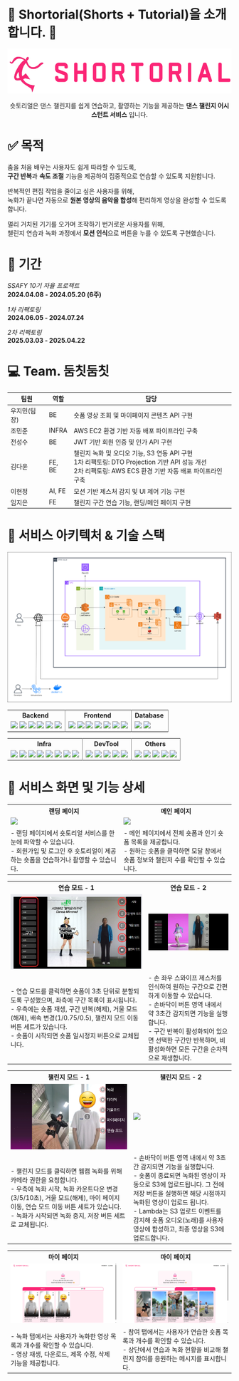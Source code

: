 # :dancers: Shortorial(Shorts + Tutorial)을 소개합니다. :tada:

<div align="center">
<img src="assets/1_logo.png" width="" height="100"></img>

숏토리얼은 댄스 챌린지를 쉽게 연습하고, 촬영하는 기능을 제공하는 **댄스 챌린지 어시스턴트 서비스** 입니다.

</div>

# :white_check_mark: 목적

춤을 처음 배우는 사용자도 쉽게 따라할 수 있도록,  
**구간 반복**과 **속도 조절** 기능을 제공하여 집중적으로 연습할 수 있도록 지원합니다.

반복적인 편집 작업을 줄이고 싶은 사용자를 위해,  
녹화가 끝나면 자동으로 **원본 영상의 음악을 합성**해 편리하게 영상을 완성할 수 있도록 합니다.

멀리 거치된 기기를 오가며 조작하기 번거로운 사용자를 위해,  
챌린지 연습과 녹화 과정에서 **모션 인식**으로 버튼을 누를 수 있도록 구현했습니다.

# :date: 기간

_SSAFY 10기 자율 프로젝트_  
**2024.04.08 - 2024.05.20 (6주)**

_1차 리팩토링_  
**2024.06.05 - 2024.07.24**

_2차 리팩토링_  
**2025.03.03 - 2025.04.22**

# :computer: **Team. 둠칫둠칫**

| 팀원         | 역할   | 담당                                                                                                                                                           |
| ------------ | ------ | -------------------------------------------------------------------------------------------------------------------------------------------------------------- |
| 우지민(팀장) | BE     | 숏폼 영상 조회 및 마이페이지 콘텐츠 API 구현                                                                                                                   |
| 조민준       | INFRA  | AWS EC2 환경 기반 자동 배포 파이프라인 구축                                                                                                                    |
| 전성수       | BE     | JWT 기반 회원 인증 및 인가 API 구현                                                                                                                            |
| 김다윤       | FE, BE | 챌린지 녹화 및 오디오 기능, S3 연동 API 구현<br> 1차 리팩토링: DTO Projection 기반 API 성능 개선<br> 2차 리팩토링: AWS ECS 환경 기반 자동 배포 파이프라인 구축 |
| 이현정       | AI, FE | 모션 기반 제스처 감지 및 UI 제어 기능 구현                                                                                                                     |
| 임지은       | FE     | 챌린지 구간 연습 기능, 랜딩/메인 페이지 구현                                                                                                                   |

# :art: 서비스 아키텍처 & 기술 스택

<img src="assets/18_리팩토링_서비스아키텍처.png" />

<table style="table-layout: fixed; width: 100%; border-collapse: collapse;">
  <tr>
    <th style="border-right:1px solid gray; padding-right:10px; text-align:center;">Backend</th>
    <th style="border-right:1px solid gray; padding-right:10px; text-align:center;">Frontend</th>
    <th style="border-right:1px solid gray; padding-right:10px; text-align:center;">Database</th>
  </tr>
  <tr>
    <td style="border-right:1px solid gray;">
      <img src="https://img.shields.io/badge/spring%20boot-%236DB33F.svg?style=for-the-badge&logo=springboot&logoColor=white">
      <img src="https://img.shields.io/badge/Spring%20Data%20JPA-%236DB33F.svg?style=for-the-badge&logo=spring&logoColor=white">
      <img src="https://img.shields.io/badge/Spring%20Security-%236DB33F.svg?style=for-the-badge&logo=spring&logoColor=white"> 
      <img src="https://img.shields.io/badge/JWT-000000.svg?style=for-the-badge&logo=jsonwebtokens&logoColor=white">
      <img src=https://img.shields.io/badge/QueryDSL-007ACC.svg?style=for-the-badge&logo=&logoColor=white>
      <img src="https://img.shields.io/badge/Gradle-02303A.svg?style=for-the-badge&logo=Gradle&logoColor=white">
    </td>
    <td style="border-right:1px solid gray;">
      <img src="https://img.shields.io/badge/React-61DAFB?style=for-the-badge&logo=React&logoColor=black">
      <img src="https://img.shields.io/badge/MediaPipe-00BFA5?style=for-the-badge&logo=mediapipe&logoColor=white">
      <img src="https://img.shields.io/badge/Typescript-3178C6?style=for-the-badge&logo=Typescript&logoColor=white"> 
      <img src="https://img.shields.io/badge/Zustand-%235B2C6F.svg?style=for-the-badge&logo=React&logoColor=white">
      <img src="https://img.shields.io/badge/styled--components-DB7093.svg?style=for-the-badge&logo=styled-components&logoColor=white">
      <img src="https://img.shields.io/badge/MediaRecorder-FF5722?style=for-the-badge&logo=html5&logoColor=white">
      <img src="https://img.shields.io/badge/Canvas%20API-2E8B57?style=for-the-badge&logo=html5&logoColor=white">
    </td>
    <td style="border-right:1px solid gray;">
      <img src="https://img.shields.io/badge/MySQL-4479A1.svg?style=for-the-badge&logo=mysql&logoColor=white">
      <img src="https://img.shields.io/badge/Redis-DC382D.svg?style=for-the-badge&logo=redis&logoColor=white">
    </td>
  </tr>
</table>
<table style="table-layout: fixed; width: 100%; border-collapse: collapse;">
  <tr>
    <th style="border-right:1px solid gray; padding-right:10px; text-align:center;">Infra</th>
    <th style="border-right:1px solid gray; padding-right:10px; text-align:center;">DevTool</th>
    <th style="border-right:1px solid gray; padding-right:10px; text-align:center;">Others</th>
  </tr>
  <tr>
    <td style="border-right:1px solid gray;">
      <img src="https://img.shields.io/badge/Docker-2496ED.svg?style=for-the-badge&logo=docker&logoColor=white">
      <img src="https://img.shields.io/badge/Nginx-%23009639.svg?style=for-the-badge&logo=nginx&logoColor=white">
      <img src="https://img.shields.io/badge/FFmpeg-007808.svg?style=for-the-badge&logo=ffmpeg&logoColor=white">
      <img src="https://img.shields.io/badge/Amazon%20ECS-FF9900.svg?style=for-the-badge&logo=amazonecs&logoColor=white">
      <img src="https://img.shields.io/badge/Amazon%20RDS-527FFF?style=for-the-badge&logo=amazonrds&logoColor=white">
      <img src="https://img.shields.io/badge/Amazon%20S3-569A31.svg?style=for-the-badge&logo=amazons3&logoColor=white">
      <img src="https://img.shields.io/badge/AWS%20Lambda-F58536.svg?style=for-the-badge&logo=awslambda&logoColor=white">
      <img src="https://img.shields.io/badge/Route%2053-6A34D1.svg?style=for-the-badge&logo=amazonroute53&logoColor=white">
    </td>
    <td style="border-right:1px solid gray">
      <img src="https://img.shields.io/badge/GitHub-181717.svg?style=for-the-badge&logo=github&logoColor=white">
      <img src="https://img.shields.io/badge/GitHub%20Actions-2088FF.svg?style=for-the-badge&logo=githubactions&logoColor=white">
      <img src="https://img.shields.io/badge/OpenAPI-85EA2D.svg?style=for-the-badge&logo=swagger&logoColor=black">
      <img src="https://img.shields.io/badge/IntelliJ%20IDEA-000000?style=for-the-badge&logo=intellijidea&logoColor=white">
      <img src="https://img.shields.io/badge/Visual%20Studio%20Code-007ACC?style=for-the-badge&logo=&logoColor=white">
    </td>
    <td style="border-right:1px solid gray;">
      <img src="https://img.shields.io/badge/Figma-F24E1E.svg?style=for-the-badge&logo=figma&logoColor=white">
      <img src="https://img.shields.io/badge/Draw.io-F08705.svg?style=for-the-badge&logo=diagramsdotnet&logoColor=white">
      <img src="https://img.shields.io/badge/Notion-000000?style=for-the-badge&logo=Notion&logoColor=white">
      <img src="https://img.shields.io/badge/jira-%230A0FFF.svg?style=for-the-badge&logo=jira&logoColor=white">
      <img src="https://img.shields.io/badge/-Mattermost-blue?style=for-the-badge&logo=mattermost&logoColor=white">
    </td>

  </tr>
</table>

# 💖 서비스 화면 및 기능 상세

<table style="table-layout: fixed; width: 100%; border-collapse: collapse;">
  <tr>
    <th style="text-align: center;">랜딩 페이지</th>
    <th style="text-align: center;">메인 페이지</th>
  </tr>
  <tr>
    <td><img src="assets/3_랜딩페이지.gif"></td>
    <td><img src="assets/4_메인페이지.gif"></td>
  </tr>
  <tr>
    <td>
      - 랜딩 페이지에서 숏토리얼 서비스를 한눈에 파악할 수 있습니다. <br>
      - 회원가입 및 로그인 후 숏토리얼이 제공하는 숏폼을 연습하거나 촬영할 수 있습니다.
    </td>
    <td>
      - 메인 페이지에서 전체 숏폼과 인기 숏폼 목록을 제공합니다. <br>
      - 원하는 숏폼을 클릭하면 모달 창에서 숏폼 정보와 챌린저 수를 확인할 수 있습니다. <br>
    </td>
  </tr>
</table>
<table style="table-layout: fixed; width: 100%; border-collapse: collapse;">
  <tr>
    <th style="text-align: center;">연습 모드 - 1</th>
    <th style="text-align: center;">연습 모드 - 2</th>
  </tr>
  <tr>
    <td><img src="assets/5_연습페이지.png"></td>
    <td><img src="assets/7_연습모드_제스처.gif"></td>
  </tr>
  <tr>
    <td>
      - 연습 모드를 클릭하면 숏폼이 3초 단위로 분할되도록 구성했으며, 좌측에 구간 목록이 표시됩니다. <br> 
      - 우측에는 숏폼 재생, 구간 반복(해제), 거울 모드(해제), 배속 변경(1/0.75/0.5), 챌린지 모드 이동 버튼 세트가 있습니다. <br>
      - 숏폼이 시작되면 숏폼 일시정지 버튼으로 교체됩니다.
    </td>
    <td> 
      - 손 좌우 스와이프 제스처를 인식하여 원하는 구간으로 간편하게 이동할 수 있습니다. <br> 
      - 손바닥이 버튼 영역 내에서 약 3초간 감지되면 기능을 실행합니다. <br>
      - 구간 반복이 활성화되어 있으면 선택한 구간만 반복하며, 비활성화하면 모든 구간을 순차적으로 재생합니다.
    </td>
  </tr>
</table>
<table style="table-layout: fixed; width: 100%; border-collapse: collapse;">
  <tr>
    <th style="text-align: center;">챌린지 모드 - 1</th>
    <th style="text-align: center;">챌린지 모드 - 2</th>
  </tr>
  <tr>
    <td><img src="assets/10_챌린지모드_버튼.png" width="100%"></td>
    <td><img src="assets/11_챌린지모드_녹화.gif" width="100%"></td>
  </tr>
  <tr>
    <td>
      - 챌린지 모드를 클릭하면 웹캠 녹화를 위해 카메라 권한을 요청합니다.<br> 
      - 우측에 녹화 시작, 녹화 카운트다운 변경(3/5/10초), 거울 모드(해제), 마이 페이지 이동, 연습 모드 이동 버튼 세트가 있습니다. <br> 
      - 녹화가 시작되면 녹화 중지, 저장 버튼 세트로 교체됩니다.
    <td>  
      - 손바닥이 버튼 영역 내에서 약 3초간 감지되면 기능을 실행합니다. <br> 
      - 숏폼이 종료되면 녹화된 영상이 자동으로 S3에 업로드됩니다. 그 전에 저장 버튼을 실행하면 해당 시점까지 녹화된 영상이 업로드 됩니다. <br>
      - Lambda는 S3 업로드 이벤트를 감지해 숏폼 오디오(노래)를 사용자 영상에 합성하고, 최종 영상을 S3에 업로드합니다.
    </td>
  </tr>
  
</table>
<table style="table-layout: fixed; width: 100%; border-collapse: collapse;">
  <tr>
    <th style="text-align: center;">마이 페이지</th>
    <th style="text-align: center;">마이 페이지</th>
  </tr>
  <tr>
    <td><img src="assets/12_마이페이지_녹화.png"></td>
    <td><img src="assets/13_마이페이지_참여.png"></td>
  </tr>
  <tr>
    <td>
      - 녹화 탭에서는 사용자가 녹화한 영상 목록과 개수를 확인할 수 있습니다. <br>
      - 영상 재생, 다운로드, 제목 수정, 삭제 기능을 제공합니다.<br>     
    </td>
    <td>
      - 참여 탭에서는 사용자가 연습한 숏폼 목록과 개수를 확인할 수 있습니다. <br> 
      - 상단에서 연습과 녹화 현황을 비교해 챌린지 참여를 응원하는 메시지를 표시합니다. <br> 
    </td>
  </tr>
  
</table>
